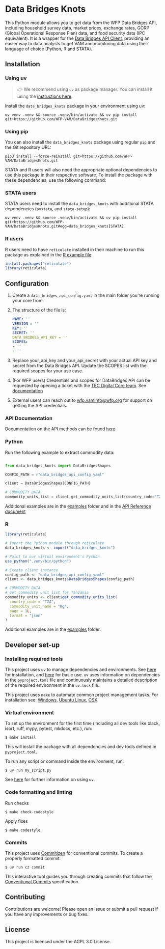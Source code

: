# Data Bridges Knots

This Python module allows you to get data from the WFP Data Bridges API, including household survey data, market prices, exchange rates, GORP (Global Operational Response Plan) data, and food security data (IPC equivalent). It is a wrapper for the [Data Bridges API Client](https://github.com/WFP-VAM/DataBridgesAPI), providing an easier way to data analysts to get VAM and monitoring data using their language of choice (Python, R and STATA).

## Installation

### Using uv
>  :point_right: We recommend using `uv` as package manager. You can install it using the [instructions here](https://docs.astral.sh/uv/getting-started/installation/). 

Install the `data_bridges_knots` package in your environment using uv:

```
uv venv .venv && source .venv/bin/activate && uv pip install git+https://github.com/WFP-VAM/DataBridgesKnots.git
```

### Using pip
You can also install the `data_bridges_knots` package using regular `pip` and the Git repository URL:

```
pip3 install --force-reinstall git+https://github.com/WFP-VAM/DataBridgesKnots.git
```

STATA and R users will also need the appropriate optional dependencies to use this package in their respective software. To install the package with these dependencies, use the following command:

### STATA users

STATA users need to install the `data_bridges_knots` with additional STATA dependencies (`pystata`, and `stata-setup`):

```
uv venv .venv && source .venv/bin/activate && uv pip install git+https://github.com/WFP-VAM/DataBridgesKnots.git#egg=data_bridges_knots[STATA]
```

### R users

R users need to have `reticulate` installed in their machine to run this package as explained in the [R example file](examples/example_R.R)

```R
install.packages("reticulate")
library(reticulate)
```

## Configuration
1. Create a ```data_bridges_api_config.yaml``` in the main folder you're running your core from.
2. The structure of the file is: 

    ```yaml
    NAME: ''
    VERSION : ''
    KEY: ''
    SECRET: ''
    DATA_BRIDGES_API_KEY = ''
    SCOPES:
    - ''
    - ''
    ```
1. Replace your_api_key and your_api_secret with your actual API key and secret from the Data Bridges API. Update the SCOPES list with the required scopes for your use case.
2. (For WFP users) Credentials and scopes for DataBridges API can be requested by opening a ticket with the [TEC Digital Core team](https://dev.azure.com/worldfoodprogramme/Digital%20Core/_workitems). See [documentation](https://docs.api.wfp.org/consumers/index.html#application-accounts)
3. External users can reach out to [wfp.vaminfo@wfp.org](mailto:wfp.vaminfo@wfp.org) for support on getting the API credentials.

### API Documentation
Documentation on the API methods can be found [here](https://wfp-vam.github.io/DataBridgesKnots/reference/)

### Python

Run the following example to extract commodity data: 
```python

from data_bridges_knots import DataBridgesShapes

CONFIG_PATH = r"data_bridges_api_config.yaml"

client = DataBridgesShapes(CONFIG_PATH)

# COMMODITY DATA
commodity_units_list = client.get_commodity_units_list(country_code="TZA", commodity_unit_name="Kg", page=1, format='json')

```
Additional examples are in the [examples](https://github.com/WFP-VAM/DataBridgesKnots/tree/main/examples) folder and in the [API Reference document](https://wfp-vam.github.io/DataBridgesKnots/reference/)


### R 

```R
library(reticulate)

# Import the Python module through reticulate
data_bridges_knots <- import("data_bridges_knots")

# Point to our virtual environment's Python
use_python(".venv/bin/python")

# Create client instance
config_path <- "data_bridges_api_config.yaml"
client <- data_bridges_knots$DataBridgesShapes(config_path)

# COMMODITY DATA
# Get commodity unit list for Tanzania
commodity_units <- client$get_commodity_units_list(
  country_code = "TZA",
  commodity_unit_name = "Kg",
  page = 1L,
  format = "json"
)
```

Additional examples are in the [examples](https://github.com/WFP-VAM/DataBridgesKnots/tree/main/examples) folder.

## Developer set-up


### Installing required tools

This project uses `uv` to manage dependencies and environments. See [here](https://docs.astral.sh/uv/getting-started/installation/) for installation, and [here](https://docs.astral.sh/uv/guides/projects/) for basic use.
`uv` uses information on dependencies in the `pyproject.toml` file and continuously maintains a detailed description of the required environment in the `uv.lock` file.

This project uses `make` to automate common project management tasks. For installation see: [Windows](https://leangaurav.medium.com/how-to-setup-install-gnu-make-on-windows-324480f1da69), [Ubuntu Linux](https://linuxhint.com/install-make-ubuntu/), [OSX](https://formulae.brew.sh/formula/make)

### Virtual environment
To set up the environment for the first time (including all dev tools like black, isort, ruff, mypy, pytest, mkdocs, etc.), run:

```commandline
$ make install
```

This will install the package with all dependencies and dev tools defined in `pyproject.toml`.

To run any script or command inside the environment, run:

```commandline
$ uv run my_script.py
```
See [here](https://docs.astral.sh/uv/guides/projects/) for further information on using `uv`.

### Code formatting and linting

Run checks

```commandline
$ make check-codestyle
```

Apply fixes

```commandline
$ make codestyle
```

### Commits

This project uses [Commitizen](https://commitizen-tools.github.io/commitizen/) for conventional commits. To create a properly formatted commit:

```commandline
$ uv run cz commit
```

This interactive tool guides you through creating commits that follow the [Conventional Commits](https://www.conventionalcommits.org/) specification.

## Contributing
Contributions are welcome! Please open an issue or submit a pull request if you have any improvements or bug fixes.

## License
This project is licensed under the AGPL 3.0 License.

